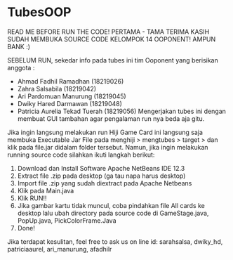 # TubesOOP
READ ME BEFORE RUN THE CODE!
PERTAMA - TAMA TERIMA KASIH SUDAH MEMBUKA SOURCE CODE KELOMPOK 14 OOPONENT!
AMPUN BANK :)

SEBELUM RUN, sekedar info pada tubes ini tim Ooponent yang berisikan anggota :
- Ahmad Fadhil Ramadhan (18219026)
- Zahra Salsabila (18219042)
- Ari Pardomuan Manurung (18219045)
- Dwiky Hared Darmawan (18219048)
- Patricia Aurelia Tekad Tuerah (18219056)
Mengerjakan tubes ini dengan membuat GUI tambahan agar pengalaman run nya beda aja gitu.

Jika ingin langsung melakukan run Hiji Game Card ini langsung saja membuka Executable Jar File pada menghiji > mengtubes > target > dan klik pada file.jar didalam folder tersebut.
Namun, jika ingin melakukan running source code silahkan ikuti langkah berikut:
1. Download dan Install Software Apache NetBeans IDE 12.3
2. Extract file .zip pada desktop (ga tau napa harus desktop)
3. Import file .zip yang sudah diextract pada Apache Netbeans
4. Klik pada Main.java
5. Klik RUN!!
6. Jika gambar kartu tidak muncul, coba pindahkan file All cards ke desktop lalu ubah directory pada source code di GameStage.java, PopUp.java, PickColorFrame.Java
7. Done! 

Jika terdapat kesulitan, feel free to ask us on line id: sarahsalsa, dwiky_hd, patriciaaurel, ari_manurung, afadhilr
